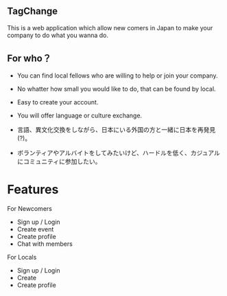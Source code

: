 ## TagChange
This is a web application which allow new comers in Japan to make your company to do what you wanna do.

## For who？

- You can find local fellows who are willing to help or join your company.

- No whatter how small you would like to do, that can be found by local.

- Easy to create your account.

- You will offer language or culture exchange.

- 言語、異文化交換をしながら、日本にいる外国の方と一緒に日本を再発見(?)。

- ボランティアやアルバイトをしてみたいけど、ハードルを低く、カジュアルにコミュニティに参加したい。

# Features

For Newcomers
- Sign up / Login
- Create event
- Create profile
- Chat with members

For Locals
- Sign up / Login
- Create 
- Create profile

